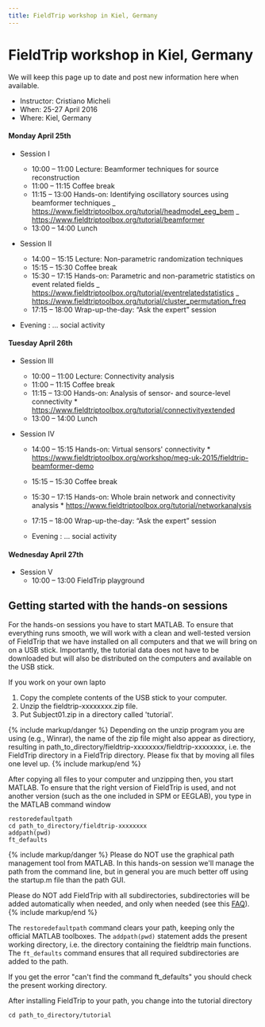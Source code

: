 ```yaml
---
title: FieldTrip workshop in Kiel, Germany
---
```


# FieldTrip workshop in Kiel, Germany

We will keep this page up to date and post new information here when available.

- Instructor: Cristiano Micheli
- When: 25-27 April 2016
- Where: Kiel, Germany

#### Monday April 25th

- Session I

  - 10:00 – 11:00 Lecture: Beamformer techniques for source reconstruction
  - 11:00 – 11:15 Coffee break
  - 11:15 – 13:00 Hands-on: Identifying oscillatory sources using beamformer techniques
    _ <https://www.fieldtriptoolbox.org/tutorial/headmodel_eeg_bem>
    _ <https://www.fieldtriptoolbox.org/tutorial/beamformer>
  - 13:00 – 14:00 Lunch

- Session II

  - 14:00 – 15:15 Lecture: Non-parametric randomization techniques
  - 15:15 – 15:30 Coffee break
  - 15:30 – 17:15 Hands-on: Parametric and non-parametric statistics on event related fields
    _ <https://www.fieldtriptoolbox.org/tutorial/eventrelatedstatistics>
    _ <https://www.fieldtriptoolbox.org/tutorial/cluster_permutation_freq>
  - 17:15 – 18:00 Wrap-up-the-day: “Ask the expert” session

- Evening : ... social activity

#### Tuesday April 26th

- Session III

  - 10:00 – 11:00 Lecture: Connectivity analysis
  - 11:00 – 11:15 Coffee break
  - 11:15 – 13:00 Hands-on: Analysis of sensor- and source-level connectivity \* <https://www.fieldtriptoolbox.org/tutorial/connectivityextended>
  - 13:00 – 14:00 Lunch

- Session IV

  - 14:00 – 15:15 Hands-on: Virtual sensors' connectivity \* <https://www.fieldtriptoolbox.org/workshop/meg-uk-2015/fieldtrip-beamformer-demo>
  - 15:15 – 15:30 Coffee break
  - 15:30 – 17:15 Hands-on: Whole brain network and connectivity analysis \* <https://www.fieldtriptoolbox.org/tutorial/networkanalysis>
  - 17:15 – 18:00 Wrap-up-the-day: “Ask the expert” session

  - Evening : ... social activity

#### Wednesday April 27th

- Session V
  - 10:00 – 13:00 FieldTrip playground

## Getting started with the hands-on sessions

For the hands-on sessions you have to start MATLAB. To ensure that everything runs smooth, we will work with a clean and well-tested version of FieldTrip that we have installed on all computers and that we will bring on on a USB stick. Importantly, the tutorial data does not have to be downloaded but will also be distributed on the computers and available on the USB stick.

If you work on your own lapto

1.  Copy the complete contents of the USB stick to your computer.
2.  Unzip the fieldtrip-xxxxxxxx.zip file.
3.  Put Subject01.zip in a directory called 'tutorial'.

{% include markup/danger %}
Depending on the unzip program you are using (e.g., Winrar), the name of the zip file might also appear as directiory, resulting in path_to_directory/fieldtrip-xxxxxxxx/fieldtrip-xxxxxxxx, i.e. the FieldTrip directory in a FieldTrip directory. Please fix that by moving all files one level up.
{% include markup/end %}

After copying all files to your computer and unzipping then, you start MATLAB. To ensure that the right version of FieldTrip is used, and not another version (such as the one included in SPM or EEGLAB), you type in the MATLAB command window

    restoredefaultpath
    cd path_to_directory/fieldtrip-xxxxxxxx
    addpath(pwd)
    ft_defaults

{% include markup/danger %}
Please do NOT use the graphical path management tool from MATLAB. In this hands-on session we'll manage the path from the command line, but in general you are much better off using the startup.m file than the path GUI.

Please do NOT add FieldTrip with all subdirectories, subdirectories will be added automatically when needed, and only when needed (see this [FAQ](/faq/should_i_add_fieldtrip_with_all_subdirectories_to_my_matlab_path)).
{% include markup/end %}

The `restoredefaultpath` command clears your path, keeping only the
official MATLAB toolboxes. The `addpath(pwd)` statement adds the
present working directory, i.e. the directory containing the fieldtrip
main functions. The `ft_defaults` command ensures that all required
subdirectories are added to the path.

If you get the error "can't find the command ft_defaults" you should check the present working directory.

After installing FieldTrip to your path, you change into the tutorial directory

    cd path_to_directory/tutorial
